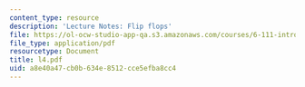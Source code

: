 ```yaml
---
content_type: resource
description: 'Lecture Notes: Flip flops'
file: https://ol-ocw-studio-app-qa.s3.amazonaws.com/courses/6-111-introductory-digital-systems-laboratory-fall-2002/a8e40a47cb0b634e8512cce5efba8cc4_l4.pdf
file_type: application/pdf
resourcetype: Document
title: l4.pdf
uid: a8e40a47-cb0b-634e-8512-cce5efba8cc4
---
```

